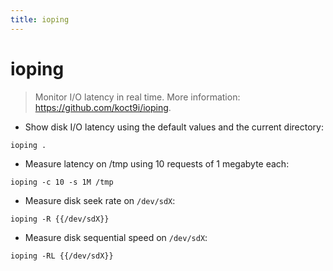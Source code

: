 ```yaml
---
title: ioping
---
```

# ioping

> Monitor I/O latency in real time.
> More information: <https://github.com/koct9i/ioping>.

- Show disk I/O latency using the default values and the current directory:

`ioping .`

- Measure latency on /tmp using 10 requests of 1 megabyte each:

`ioping -c 10 -s 1M /tmp`

- Measure disk seek rate on `/dev/sdX`:

`ioping -R {{/dev/sdX}}`

- Measure disk sequential speed on `/dev/sdX`:

`ioping -RL {{/dev/sdX}}`

